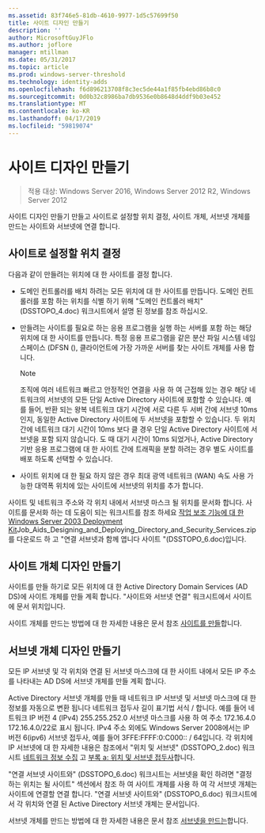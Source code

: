 ```yaml
---
ms.assetid: 83f746e5-81db-4610-9977-1d5c57699f50
title: 사이트 디자인 만들기
description: ''
author: MicrosoftGuyJFlo
ms.author: joflore
manager: mtillman
ms.date: 05/31/2017
ms.topic: article
ms.prod: windows-server-threshold
ms.technology: identity-adds
ms.openlocfilehash: f6d896213708f8c3ec5de44a1f85fb4ebd86b8c0
ms.sourcegitcommit: 0d0b32c8986ba7db9536e0b8648d4ddf9b03e452
ms.translationtype: MT
ms.contentlocale: ko-KR
ms.lasthandoff: 04/17/2019
ms.locfileid: "59819074"
---
```

# <a name="creating-a-site-design"></a>사이트 디자인 만들기

>적용 대상: Windows Server 2016, Windows Server 2012 R2, Windows Server 2012

사이트 디자인 만들기 만들고 사이트로 설정할 위치 결정, 사이트 개체, 서브넷 개체를 만드는 사이트와 서브넷에 연결 합니다.  
  
## <a name="deciding-which-locations-will-become-sites"></a>사이트로 설정할 위치 결정

다음과 같이 만들려는 위치에 대 한 사이트를 결정 합니다.  
  
- 도메인 컨트롤러를 배치 하려는 모든 위치에 대 한 사이트를 만듭니다. 도메인 컨트롤러를 포함 하는 위치를 식별 하기 위해 "도메인 컨트롤러 배치" (DSSTOPO_4.doc) 워크시트에서 설명 된 정보를 참조 하십시오.  
- 만들려는 사이트를 필요로 하는 응용 프로그램을 실행 하는 서버를 포함 하는 해당 위치에 대 한 사이트를 만듭니다. 특정 응용 프로그램을 같은 분산 파일 시스템 네임 스페이스 (DFSN (), 클라이언트에 가장 가까운 서버를 찾는 사이트 개체를 사용 합니다.  

   > [!NOTE]  
   > 조직에 여러 네트워크 빠르고 안정적인 연결을 사용 하 여 근접해 있는 경우 해당 네트워크의 서브넷의 모든 단일 Active Directory 사이트에 포함할 수 있습니다. 예를 들어, 반환 되는 왕복 네트워크 대기 시간에 서로 다른 두 서버 간에 서브넷 10ms 인지, 동일한 Active Directory 사이트에 두 서브넷을 포함할 수 있습니다. 두 위치 간에 네트워크 대기 시간이 10ms 보다 클 경우 단일 Active Directory 사이트에 서브넷을 포함 되지 않습니다. 도 때 대기 시간이 10ms 되었거나, Active Directory 기반 응용 프로그램에 대 한 사이트 간에 트래픽을 분할 하려는 경우 별도 사이트를 배포 하도록 선택할 수 있습니다.  

- 사이트 위치에 대 한 필요 하지 않은 경우 최대 광역 네트워크 (WAN) 속도 사용 가능한 대역폭 위치에 있는 사이트에 서브넷의 위치를 추가 합니다.  
  
사이트 및 네트워크 주소와 각 위치 내에서 서브넷 마스크 될 위치를 문서화 합니다. 사이트를 문서화 하는 데 도움이 되는 워크시트를 참조 하세요 [작업 보조 기능에 대 한 Windows Server 2003 Deployment Kit](https://go.microsoft.com/fwlink/?LinkID=102558)Job_Aids_Designing_and_Deploying_Directory_and_Security_Services.zip를 다운로드 하 고 "연결 서브넷과 함께 엽니다 사이트 "(DSSTOPO_6.doc)입니다.  
  
## <a name="creating-a-site-object-design"></a>사이트 개체 디자인 만들기

사이트를 만들 하기로 모든 위치에 대 한 Active Directory Domain Services (AD DS)에 사이트 개체를 만들 계획 합니다. "사이트와 서브넷 연결" 워크시트에서 사이트에 문서 위치입니다.  
  
사이트 개체를 만드는 방법에 대 한 자세한 내용은 문서 참조 [사이트를 만들](https://go.microsoft.com/fwlink/?LinkId=107067)합니다.  
  
## <a name="creating-a-subnet-object-design"></a>서브넷 개체 디자인 만들기

모든 IP 서브넷 및 각 위치와 연결 된 서브넷 마스크에 대 한 사이트 내에서 모든 IP 주소를 나타내는 AD DS에 서브넷 개체를 만들 계획 합니다.  
  
Active Directory 서브넷 개체를 만들 때 네트워크 IP 서브넷 및 서브넷 마스크에 대 한 정보를 자동으로 변환 됩니다 네트워크 접두사 길이 표기법 서식 <IP address> / <prefix length>합니다. 예를 들어 네트워크 IP 버전 4 (IPv4) 255.255.252.0 서브넷 마스크를 사용 하 여 주소 172.16.4.0 172.16.4.0/22로 표시 됩니다. IPv4 주소 외에도 Windows Server 2008에서는 IP 버전 6(ipv6) 서브넷 접두사, 예를 들어 3FFE:FFFF:0:C000:: / 64입니다. 각 위치에 IP 서브넷에 대 한 자세한 내용은 참조에서 "위치 및 서브넷" (DSSTOPO_2.doc) 워크시트 [네트워크 정보 수집](../../ad-ds/plan/Collecting-Network-Information.md) 고 [부록 a: 위치 및 서브넷 접두사](Appendix-A--Locations-and-Subnet-Prefixes.md)합니다.  
  
"연결 서브넷 사이트와" (DSSTOPO_6.doc) 워크시트는 서브넷을 확인 하려면 "결정 하는 위치는 될 사이트" 섹션에서 참조 하 여 사이트 개체를 사용 하 여 각 서브넷 개체는 사이트에 연결할 연결 합니다. "연결 서브넷 사이트와" (DSSTOPO_6.doc) 워크시트에서 각 위치와 연결 된 Active Directory 서브넷 개체는 문서입니다.  
  
서브넷 개체를 만드는 방법에 대 한 자세한 내용은 문서 참조 [서브넷을 만드는](https://go.microsoft.com/fwlink/?LinkId=107068)합니다.
